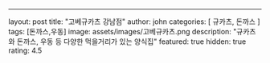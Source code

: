---
layout: post
title:  "고베규카츠 강남점"
author: john
categories: [ 규카츠, 돈까스 ]
tags: [돈까스,우동]
image: assets/images/고베규카츠.png
description: "규카츠와 돈까스, 우동 등 다양한 먹을거리가 있는 양식집"
featured: true
hidden: true
rating: 4.5



